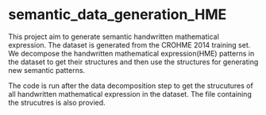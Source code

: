 # semantic_data_generation_HME
This project aim to generate semantic handwritten mathematical expression. The dataset is generated from the CROHME 2014 training set. We decompose the handwritten mathematical expression(HME) patterns in the dataset to get their structures and then use the structures for generating new semantic patterns.

The code is run after the data decomposition step to get the strucutures of all handwritten mathematical expression in the dataset. The file containing the strucutres is also provied.

